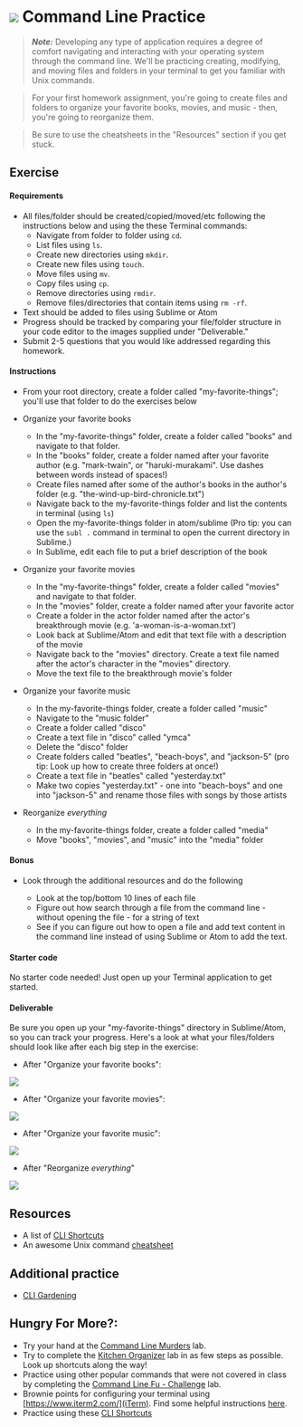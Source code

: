 

# ![](https://ga-dash.s3.amazonaws.com/production/assets/logo-9f88ae6c9c3871690e33280fcf557f33.png) Command Line Practice

> ***Note:*** Developing any type of application requires a degree of comfort navigating and interacting with your operating system through the command line. We'll be practicing creating, modifying, and moving files and folders in your terminal to get you familiar with Unix commands.

> For your first homework assignment, you're going to create files and folders to organize your favorite books, movies, and music - then, you're going to reorganize them.

> Be sure to use the cheatsheets in the "Resources" section if you get stuck.

## Exercise

#### Requirements
- All files/folder should be created/copied/moved/etc following the instructions below and using the these Terminal commands:
  - Navigate from folder to folder using `cd`.
  - List files using `ls`.
  - Create new directories using `mkdir`.
  - Create new files using `touch`.
  - Move files using `mv`.
  - Copy files using `cp`.
  - Remove directories using `rmdir`.
  - Remove files/directories that contain items using `rm -rf`.
- Text should be added to files using Sublime or Atom
- Progress should be tracked by comparing your file/folder structure in your code editor to the images supplied under "Deliverable."
- Submit 2-5 questions that you would like addressed regarding this homework.


#### Instructions

- From your root directory, create a folder called "my-favorite-things"; you'll use that folder to do the exercises below

- Organize your favorite books
  - In the "my-favorite-things" folder, create a folder called "books" and navigate to that folder.
  - In the "books" folder, create a folder named after your favorite author (e.g. "mark-twain", or "haruki-murakami". Use dashes between words instead of spaces!)
  - Create files named after some of the author's books in the author's folder (e.g. "the-wind-up-bird-chronicle.txt")
  - Navigate back to the my-favorite-things folder and list the contents in terminal (using `ls`)
  - Open the my-favorite-things folder in atom/sublime (Pro tip: you can use the `subl .` command in terminal to open the current directory in Sublime.)
  - In Sublime, edit each file to put a brief description of the book


- Organize your favorite movies

  - In the "my-favorite-things" folder, create a folder called "movies" and navigate to that folder.
  - In the "movies" folder, create a folder named after your favorite actor
  - Create a folder in the actor folder named after the actor's breakthrough movie (e.g. 'a-woman-is-a-woman.txt')
  - Look back at Sublime/Atom and edit that text file with a description of the movie
  - Navigate back to the "movies" directory. Create a text file named after the actor's character in the "movies" directory.
  - Move the text file to the breakthrough movie's folder

- Organize your favorite music

  - In the my-favorite-things folder, create a folder called "music"
  - Navigate to the "music folder"
  - Create a folder called "disco"
  - Create a text file in "disco" called "ymca"
  - Delete the "disco" folder
  - Create folders called "beatles", "beach-boys", and "jackson-5" (pro tip: Look up how to create three folders at once!)
  - Create a text file in "beatles" called "yesterday.txt"
  - Make two copies "yesterday.txt" - one into "beach-boys" and one into "jackson-5" and rename those files with songs by those artists


- Reorganize _everything_

  - In the my-favorite-things folder, create a folder called "media"
  - Move "books", "movies", and "music" into the "media" folder

#### Bonus

- Look through the additional resources and do the following

  - Look at the top/bottom 10 lines of each file
  - Figure out how search through a file from the command line - without opening the file - for a string of text
  - See if you can figure out how to open a file and add text content in the command line instead of using Sublime or Atom to add the text.


#### Starter code

No starter code needed! Just open up your Terminal application to get started.

#### Deliverable

Be sure you open up your "my-favorite-things" directory in Sublime/Atom, so you can track your progress. Here's a look at what your files/folders should look like after each big step in the exercise:

- After "Organize your favorite books":

![](screenshots/books.png)

- After "Organize your favorite movies":

![](screenshots/movie.png)

- After "Organize your favorite music":

![](screenshots/music.png)

- After "Reorganize _everything_"

![](screenshots/media.png)

## Resources
- A list of [CLI Shortcuts](https://gist.github.com/alexpchin/01caa027b825d5f98871)
- An awesome Unix command [cheatsheet](https://github.com/veltman/clmystery/blob/master/cheatsheet.md)


## Additional practice
- [CLI Gardening](https://github.com/ga-dc/cli_gardening)

## Hungry For More?:
- Try your hand at the [Command Line Murders](https://github.com/ga-students/wdi-remote/tree/77d8833cd1082005ed4cca0c3ffb48b24cd27dc5/unit_01/w01d02/homework/Command_Line_Murders/command_line_murders) lab.
- Try to complete the [Kitchen Organizer](labs/kitchen/README.md) lab in as few steps as possible. Look up shortcuts along the way!
- Practice using other popular commands that were not covered in class by completing the [Command Line Fu - Challenge](https://github.com/ga-wdi-exercises/command_line_fu) lab.
- Brownie points for configuring your terminal using [https://www.iterm2.com/](iTerm). Find some helpful instructions [here](http://yoderbacon.com/blog/2014/10/22/how-to-customize-iterm/).
- Practice using these [CLI Shortcuts](https://gist.github.com/alexpchin/01caa027b825d5f98871)
